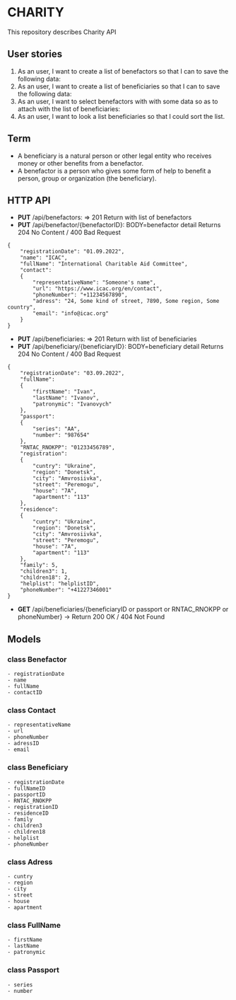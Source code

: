 # CHARITY

 This repository describes Charity API

## User stories

1. As an user, I want to create a list of benefactors so that I can to save the following data:
2. As an user, I want to create a list of beneficiaries so that I can to save the following data:
3. As an user, I want to select benefactors with with some data so as to attach with the list of beneficiaries:
4. As an user, I want to look a list beneficiaries so that I could sort the list.

## Term

- A beneficiary is a natural person or other legal entity who receives money or other benefits from a benefactor.
- A benefactor is a person who gives some form of help to benefit a person, group or organization (the beneficiary).

## HTTP API

- **PUT** /api/benefactors: => 201 Return with list of benefactors
- **PUT** /api/benefactor/{benefactorID}: BODY=benefactor detail Returns 204 No Content / 400 Bad Request

>
    {
        "registrationDate": "01.09.2022",
        "name": "ICAC",
        "fullName": "International Charitable Aid Committee",
        "contact":  
        {
            "representativeName": "Someone's name",
            "url": "https://www.icac.org/en/contact",
            "phoneNumber": "+11234567890",
            "adress": "24, Some kind of street, 7890, Some region, Some country",
            "email": "info@icаc.org"
        }
    }

- **PUT** /api/beneficiaries: => 201 Return with list of beneficiaries
- **PUT** /api/beneficiary/{beneficiaryID}: BODY=beneficiary detail Returns 204 No Content / 400 Bad Request

>
    {
        "registrationDate": "03.09.2022",
        "fullName":
        {
            "firstName": "Ivan",
            "lastName": "Ivanov",
            "patronymic": "Ivanovych"
        },
        "passport":
        {
            "series": "AA",
            "number": "987654"
        },
        "RNTAC_RNOKPP": "01233456789",
        "registration":
        {
            "cuntry": "Ukraine",
            "region": "Donetsk",
            "city": "Amvrosiivka",
            "street": "Peremogu",
            "house": "7A",
            "apartment": "113"
        },
        "residence":
        {
            "cuntry": "Ukraine",
            "region": "Donetsk",
            "city": "Amvrosiivka",
            "street": "Peremogu",
            "house": "7A",
            "apartment": "113"
        },
        "family": 5,
        "children3": 1,
        "children18": 2,
        "helplist": "helplistID",
        "phoneNumber": "+41227346001"
    }

- **GET** /api/beneficiaries/{beneficiaryID or passport or RNTAC_RNOKPP or phoneNumber} -> Return 200 OK / 404 Not Found

## Models

### class Benefactor
>
    - registrationDate
    - name
    - fullName
    - contactID

### class Contact
>
    - representativeName
    - url
    - phoneNumber
    - adressID
    - email

### class Beneficiary
>
    - registrationDate
    - fullNameID
    - passportID
    - RNTAC_RNOKPP
    - registrationID
    - residenceID
    - family
    - children3
    - children18
    - helplist
    - phoneNumber

### class Adress
>
    - cuntry
    - region
    - city
    - street
    - house
    - apartment

### class FullName
>
    - firstName
    - lastName
    - patronymic

### class Passport
>
    - series
    - number
